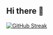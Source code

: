 ## Hi there 👋
[![GitHub Streak](https://streak-stats.demolab.com/?user=nimabehforouz&theme=dark&hide_border=true)](https://git.io/streak-stats)

<!--
**nimabehforouz/nimabehforouz** is a ✨ _special_ ✨ repository because its `README.md` (this file) appears on your GitHub profile.

Here are some ideas to get you started:

- 🔭 I’m currently working on ...
- 🌱 I’m currently learning ...
- 👯 I’m looking to collaborate on ...
- 🤔 I’m looking for help with ...
- 💬 Ask me about ...
- 📫 How to reach me: ...
- 😄 Pronouns: ...
- ⚡ Fun fact: ...
-->
